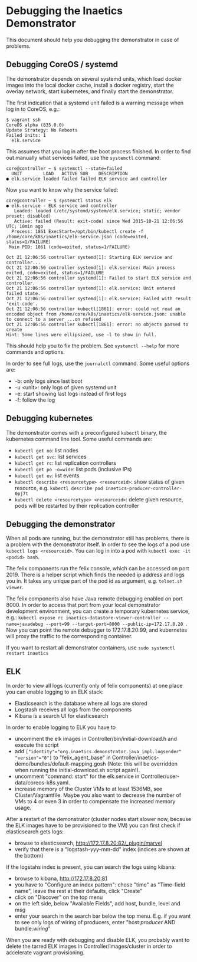 # Debugging the Inaetics Demonstrator

This document should help you debugging the demonstrator in case of problems.

## Debugging CoreOS / systemd

The demonstrator depends on several systemd units, which load docker images into the local docker cache,
install a docker registry, start the overlay network, start kubernetes, and finally start the demonstrator.

The first indication that a systemd unit failed is a warning message when log in to CoreOS, e.g.:

    $ vagrant ssh
    CoreOS alpha (835.0.0)
    Update Strategy: No Reboots
    Failed Units: 1
      elk.service

This assumes that you log in after the boot process finished. In order to find out manually what services failed,
use the ```systemctl``` command:

    core@controller ~ $ systemctl --state=failed
      UNIT        LOAD   ACTIVE SUB    DESCRIPTION
    ● elk.service loaded failed failed ELK service and controller

Now you want to know why the service failed:

    core@controller ~ $ systemctl status elk
    ● elk.service - ELK service and controller
       Loaded: loaded (/etc/systemd/system/elk.service; static; vendor preset: disabled)
       Active: failed (Result: exit-code) since Wed 2015-10-21 12:06:56 UTC; 10min ago
      Process: 1861 ExecStart=/opt/bin/kubectl create -f /home/core/k8s/inaetics/elk-service.json (code=exited, status=1/FAILURE)
     Main PID: 1861 (code=exited, status=1/FAILURE)
    
    Oct 21 12:06:56 controller systemd[1]: Starting ELK service and controller...
    Oct 21 12:06:56 controller systemd[1]: elk.service: Main process exited, code=exited, status=1/FAILURE
    Oct 21 12:06:56 controller systemd[1]: Failed to start ELK service and controller.
    Oct 21 12:06:56 controller systemd[1]: elk.service: Unit entered failed state.
    Oct 21 12:06:56 controller systemd[1]: elk.service: Failed with result 'exit-code'.
    Oct 21 12:06:56 controller kubectl[1861]: error: could not read an encoded object from /home/core/k8s/inaetics/elk-service.json: unable to connect to a server ...on refused
    Oct 21 12:06:56 controller kubectl[1861]: error: no objects passed to create
    Hint: Some lines were ellipsized, use -l to show in full.

This should help you to fix the problem. See ```systemctl --help``` for more commands and options.

In order to see full logs, use the ```journalctl``` command. Some useful options are:

- -b: only logs since last boot  
- -u &lt;unit&gt;: only logs of given systemd unit  
- -e: start showing last logs instead of first logs  
- -f: follow the log  

## Debugging kubernetes

The demonstrator comes with a preconfigured ```kubectl``` binary, the kubernetes command line tool. Some useful commands are:
 
 - ```kubectl get no```: list nodes
 - ```kubectl get svc```: list services
 - ```kubectl get rc```: list replication controllers
 - ```kubectl get po -o=wide```: list pods (inclusive IPs)
 - ```kubectl get ev```: list events
 - ```kubectl describe <resourcetype> <resourceid>```: show status of given resource, e.g. ```kubectl describe pod inaetics-producer-controller-0pj7t```
 - ```kubectl delete <resourcetype> <resourceid>```: delete given resource, pods will be restarted by their replication controller
 
## Debugging the demonstrator

When all pods are running, but the demonstrator still has problems, there is a problem with the demonstrator itself.
In order to see the logs of a pod use ```kubectl logs <resourceid>```.
You can log in into a pod with ```kubectl exec -it <podid> bash```.

The felix components run the felix console, which can be accessed on port 2019. There is a helper script which finds the
needed ip address and logs you in. It takes any unique part of the pod id as argument, e.g. ```telnet.sh viewer```.

The felix components also have Java remote debugging enabled on port 8000. In order to access that port from your local
demonstrator development environment, you can create a temporary kubernetes service, e.g.:
```kubectl expose rc inaetics-datastore-viewer-controller --name=javadebug --port=99 --target-port=8000 --public-ip=172.17.8.20 ```.
Now you can point the remote debugger to 172.17.8.20:99, and kubernetes will proxy the traffic to the corresponding container.

If you want to restart all demonstrator containers, use ```sudo systemctl restart inaetics``` 

## ELK

In order to view all logs (currently only of felix components) at one place you can enable logging to an ELK stack:

- Elasticsearch is the database where all logs are stored
- Logstash receives all logs from the components
- Kibana is a search UI for elasticsearch

In order to enable logging to ELK you have to

- uncomment the elk images in Controller/bin/initial-download.h and execute the script
- add ```["identity"="org.inaetics.demonstrator.java_impl.logsender" "version"="0"]``` to "felix_agent_base" in
Controller/inaetics-demo/bundles/default-mapping.gosh (Note: this will be overridden when running the initial-download.sh script again!).
- uncomment "command: start" for the elk.service in Controller/user-data/coreos-k8s.yaml.
- increase memory of the Cluster VMs to at least 1536MB, see Cluster/Vagrantfile. Maybe you also want to decrease the number of
VMs to 4 or even 3 in order to compensate the increased memory usage.

After a restart of the demonstrator (cluster nodes start slower now, because the ELK images have to be provisioned to the VM)
you can first check if elasticsearch gets logs:

- browse to elasticsearch, http://172.17.8.20:82/_plugin/marvel
- verify that there is a "logstash-yyy-mm-dd" index (indices are shown at the bottom)

If the logstahs index is present, you can search the logs using kibana:

- browse to kibana, http://172.17.8.20:81
- you have to "Configure an index pattern": chose "time" as "Time-field name", leave the rest at their defaults, click "Create"
- click on "Discover" on the top menu
- on the left side, below "Available Fields", add host, bundle, level and msg
- enter your search in the search bar below the top menu. E.g. if you want to see only logs of wiring of producers, enter "host:*producer* AND bundle:*wiring*"

When you are ready with debugging and disable ELK, you probably want to delete the tarred ELK images in Controller/images/cluster in order to accelerate
vagrant provisioning.